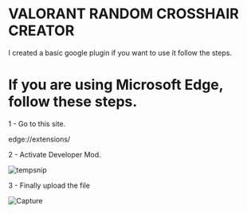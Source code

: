 # VALORANT RANDOM CROSSHAIR CREATOR

I created a basic google plugin if you want to use it follow the steps.


# If you are using Microsoft Edge, follow these steps.

1 - Go to this site.

edge://extensions/

2 - Activate Developer Mod.

![tempsnip](https://user-images.githubusercontent.com/84348985/177054373-aca4c4f1-05fa-4045-96c3-91beada5cebc.png)

3 - Finally upload the file

![Capture](https://user-images.githubusercontent.com/84348985/177054397-f145060a-8ad9-40fa-93cd-5060e07c8164.PNG)
